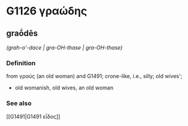 # G1126 γραώδης

## graṓdēs

_(grah-o'-dace | gra-OH-thase | gra-OH-thase)_

### Definition

from γραύς (an old woman) and G1491; crone-like, i.e., silly; old wives'; 

- old womanish, old wives, an old woman

### See also

[[G1491|G1491 εἶδος]]
